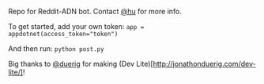 Repo for Reddit-ADN bot. Contact [@hu](http://alpha.app.net/hu) for more info.

To get started, add your own token:
<code>app = appdotnet(access_token="token")</code>

And then run:
<code>python post.py</code>

Big thanks to [@duerig](http://alpha.app.net/duerig/) for making (Dev Lite)[http://jonathonduerig.com/dev-lite/]!
